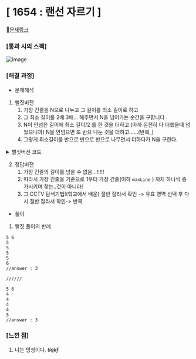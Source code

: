 #  **[ 1654 : 랜선 자르기 ]**


🔗[문제링크](https://www.acmicpc.net/problem/1654)

###  **[통과 시의 스펙]**
![image](https://github.com/user-attachments/assets/2f7d95bd-c2fa-43be-90dd-52aef1387385)





### **[해결 과정]**

- 문제해석
1. 뻘짓버전
   1. 가장 긴줄을  N으로 나누고 그 길이를 최소 길이로 하고
   2. 그 최소 길이를 2배 3배... 해주면서 N을 넘어가는 순간을 구합니다 .
   3. N이 안넘은 길이에  최소 길이/2 를 한 것을  더하고 (아까 온전히 다 더했을때 넘었으니까)  N을  안넘으면 또  반으 나눈 것을 더하고......(반복_)
   4. 그렇게 최소길이를 반으로 반으로 반으로 나무면서 더하다가 N을 구한다.
<details>
<summary> 뻘짓버전 코드  </summary>

<!-- summary 아래 한칸 공백 두어야함 -->
```
#include "bits/stdc++.h"
using namespace std;

int K, N;//이미 가지고 있는 랜선의 개수 K, 그리고 필요한 랜선의 개수 N
vector<long long int> arrLine;// 이미 가지고 있는 랜선의 길이

int FindLength(long long int& minLength, long long int& maxLength, long long int& tmpLength)
{
	long long int  maxLen = 0;

	while (true)
	{
		int minNum = 0;
		minLength += tmpLength;

		for (int i = 0; i < K; i++)
		{
			minNum += arrLine[i] / minLength;
		}

		if (minNum < N)
		{
			maxLen = minLength;

			maxLength = minLength;
			minLength -= tmpLength;

			tmpLength = tmpLength / 2;

			break;
		}
		else
		{
			tmpLength = tmpLength / 2;
			if (tmpLength <= 1)
			{
				break;
			}

		}
	}

	return tmpLength;
}

int main()
{
	scanf("%d %d", &K, &N);
	long long int answer = 0;

	arrLine.resize(K, 0);
	for (int i = 0; i < K; i++)
	{
		long long int a;
		scanf("%lld", &a);
		arrLine[i] = a;
	}

	sort(arrLine.begin(), arrLine.end());

	if ((N == K) && (arrLine[K - 1] == arrLine[0]))
	{
		answer = arrLine[0];
		printf("%lld", answer);
	}
	else
	{
		long long int smallLength = arrLine[K - 1] / N;
		long long int minLength = 0;
		long long int maxLength = 0;
		if (smallLength == 0)
		{
			printf("0");
		}
		else
		{
			while (true)
			{
				int minNum = 0;
				minLength += smallLength;

				for (int i = 0; i < K; i++)
				{
					minNum += arrLine[i] / minLength;
				}

				if (minNum < N)
				{
					maxLength = minLength;
					break;
				}
			}

			maxLength = minLength;
			minLength -= smallLength;

			long long int tmpLength = smallLength / 2;

			while (tmpLength >= 1)
			{
				tmpLength = FindLength(minLength, maxLength, tmpLength);
			}

			answer = minLength;
			printf("%lld", answer);
		}
	}
}
```
</details>

  
2. 정답버전
   1. 가장 긴줄의 길이를 넘을 수 없음...!!!!!
   2. 따라서 가장 긴줄을 기준으로 1부터 가장 긴줄(이하 ```maxLine``` ) 까지 하나씩 증가시키며 찾는..것이 아니라!
   3. 그 CCTV 탐색기법!(학교에서 배운) 절반 잘라서 확인 -> 유효 영역 선택 후 다시 절반 잘라서 확인->  반복
  


- 풀이
1. 뻘짓 풀이의 반례
```
5 6
5
5
5
5
6
//answer : 3

//////

5 6
4
4
4
4
5
//answer : 3
```




### **[느낀 점]**
1. 나는 멍청이다. _~~tlqkf~~_


